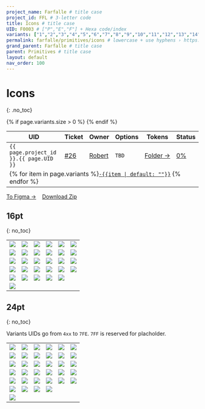 ```yaml
---
project_name: Farfalle # title case
project_id: FFL # 3-letter code
title: Icons # title case
UID: F0003 # ["P","E","F"] + Hexa code/index
variants: ["1","2","3","4","5","6","7","8","9","10","11","12","13","14","15","16","17","18","19","20","21","22","23","24","25","26","27","28","29","30","31","32","33","34","35","36","37","38","39","40","41","42","43","44","45","46","47","48","49","50","51","52","53","54","55","56","57","58","59","60","61","62","63","64","65"] # all variants index
permalink: farfalle/primitives/icons # lowercase + use hyphens › https://tinyurl.com/27kmc4rb
grand_parent: Farfalle # title case
parent: Primitives # title case
layout: default
nav_order: 100
---
```


<!-- FIXME — ↑↓ not clear where "3FF" and "7FF" are represented, in the local SVG yup but not inside the Zip archive  -->

# Icons
{: .no_toc}

<table class="headTopBorder">
  <thead>
    <tr>
      <th>UID</th>
      <th>Ticket</th>
      <th>Owner</th>
      <th>Options</th>
      <th>Tokens</th>
      <th>Status</th>
    </tr>
  </thead>
  <tbody>
    <tr>
      <td><code>{{ page.project_id }}.{{ page.UID }}</code></td>
      <td><a href="https://github.com/yummly/pasta/issues/26">&#35;26</a></td>
      <td><a href="https://github.com/robert-ANML">Robert</a></td>
      <td><span data-toolclip='TBD'><code>TBD</code></span></td>
      <td><a href="{{ site.url }}/pasta/assets/projects/{{ page.project_id }}/tokens/">Folder&nbsp;→</a></td>
      <td><a href="#accessibility-status"><span id="statusWidget"></span><span>0%</span></a></td>
    </tr>
    {% if page.variants.size > 0 %}
    <tr>
      <td colspan="6" class="pageHeaderVariantsRow">
        {% for item in page.variants %}<a href="#{{ page.UID }}-{{item}}"><code>-{{item | default: ""}}</code></a> {% endfor %}
      </td>
    </tr>
    {% endif %}
  </tbody>
</table>


<a href="https://www.figma.com/file/le9hbXPWmA55qUA7a7otgH/?node-id=1932%3A89439" class="btn iconed figmaBadge">To Figma →</a> &nbsp;&nbsp; <a href="{{site.baseurl}}/assets/projects/{{page.project_id}}/assets/YPL.FFL.icons-220520.zip" class="btn iconed downloadBadge">Download Zip</a>

<!-- - TOC
{:toc} -->

## 16pt
{: no_toc}

<table class="tableOfIcons">
  <!-- <caption>my caption</caption> -->
  <!-- <thead>
    <tr>
      <th>Column</th>
      <th>Column</th>
      <th>Column</th>
      <th>Column</th>
      <th>Column</th>
      <th>Column</th>
      <th>Column</th>
      <th>Column</th>
      <th>Column</th>
      <th>Column</th>
    </tr>
  </thead> -->
  <tbody>
    <tr>
      <td id="F0003-1"><span data-toolclip='YPL.FFL.TKUI_D.F0003-1'><img src="{{site.baseurl}}/assets/projects/{{page.project_id}}/images/icons/stripped/YPL.FFL.TKUI_D.F0003-1.svg"></span></td>
      <td id="F0003-2"><span data-toolclip='YPL.FFL.TKUI_D.F0003-2'><img src="{{site.baseurl}}/assets/projects/{{page.project_id}}/images/icons/stripped/YPL.FFL.TKUI_D.F0003-2.svg"></span></td>
      <td id="F0003-3"><span data-toolclip='YPL.FFL.TKUI_D.F0003-3'><img src="{{site.baseurl}}/assets/projects/{{page.project_id}}/images/icons/stripped/YPL.FFL.TKUI_D.F0003-3.svg"></span></td>
      <td id="F0003-4"><span data-toolclip='YPL.FFL.TKUI_D.F0003-4'><img src="{{site.baseurl}}/assets/projects/{{page.project_id}}/images/icons/stripped/YPL.FFL.TKUI_D.F0003-4.svg"></span></td>
      <td id="F0003-5"><span data-toolclip='YPL.FFL.TKUI_D.F0003-5'><img src="{{site.baseurl}}/assets/projects/{{page.project_id}}/images/icons/stripped/YPL.FFL.TKUI_D.F0003-6.svg"></span></td>
      <td id="F0003-6"><span data-toolclip='YPL.FFL.TKUI_D.F0003-7'><img src="{{site.baseurl}}/assets/projects/{{page.project_id}}/images/icons/stripped/YPL.FFL.TKUI_D.F0003-7.svg"></span></td>
    </tr>
    <tr>
      <td id="F0003-7"><span data-toolclip='YPL.FFL.TKUI_D.F0003-7'><img src="{{site.baseurl}}/assets/projects/{{page.project_id}}/images/icons/stripped/YPL.FFL.TKUI_D.F0003-7.svg"></span></td>
      <td id="F0003-8"><span data-toolclip='YPL.FFL.TKUI_D.F0003-8'><img src="{{site.baseurl}}/assets/projects/{{page.project_id}}/images/icons/stripped/YPL.FFL.TKUI_D.F0003-8.svg"></span></td>
      <td id="F0003-9"><span data-toolclip='YPL.FFL.TKUI_D.F0003-9'><img src="{{site.baseurl}}/assets/projects/{{page.project_id}}/images/icons/stripped/YPL.FFL.TKUI_D.F0003-9.svg"></span></td>
      <td id="F0003-10"><span data-toolclip='YPL.FFL.TKUI_D.F0003-10'><img src="{{site.baseurl}}/assets/projects/{{page.project_id}}/images/icons/stripped/YPL.FFL.TKUI_D.F0003-10.svg"></span></td>
      <td id="F0003-11"><span data-toolclip='YPL.FFL.TKUI_D.F0003-11'><img src="{{site.baseurl}}/assets/projects/{{page.project_id}}/images/icons/stripped/YPL.FFL.TKUI_D.F0003-11.svg"></span></td>
      <td id="F0003-12"><span data-toolclip='YPL.FFL.TKUI_D.F0003-12'><img src="{{site.baseurl}}/assets/projects/{{page.project_id}}/images/icons/stripped/YPL.FFL.TKUI_D.F0003-12.svg"></span></td>
    </tr>
    <tr>
      <td id="F0003-13"><span data-toolclip='YPL.FFL.TKUI_D.F0003-13'><img src="{{site.baseurl}}/assets/projects/{{page.project_id}}/images/icons/stripped/YPL.FFL.TKUI_D.F0003-13.svg"></span></td>
      <td id="F0003-14"><span data-toolclip='YPL.FFL.TKUI_D.F0003-14'><img src="{{site.baseurl}}/assets/projects/{{page.project_id}}/images/icons/stripped/YPL.FFL.TKUI_D.F0003-14.svg"></span></td>
      <td id="F0003-15"><span data-toolclip='YPL.FFL.TKUI_D.F0003-15'><img src="{{site.baseurl}}/assets/projects/{{page.project_id}}/images/icons/stripped/YPL.FFL.TKUI_D.F0003-15.svg"></span></td>
      <td id="F0003-16"><span data-toolclip='YPL.FFL.TKUI_D.F0003-16'><img src="{{site.baseurl}}/assets/projects/{{page.project_id}}/images/icons/stripped/YPL.FFL.TKUI_D.F0003-16.svg"></span></td>
      <td id="F0003-17"><span data-toolclip='YPL.FFL.TKUI_D.F0003-17'><img src="{{site.baseurl}}/assets/projects/{{page.project_id}}/images/icons/stripped/YPL.FFL.TKUI_D.F0003-17.svg"></span></td>
      <td id="F0003-18"><span data-toolclip='YPL.FFL.TKUI_D.F0003-18'><img src="{{site.baseurl}}/assets/projects/{{page.project_id}}/images/icons/stripped/YPL.FFL.TKUI_D.F0003-18.svg"></span></td>
    </tr>
    <tr>
      <td id="F0003-19"><span data-toolclip='YPL.FFL.TKUI_D.F0003-19'><img src="{{site.baseurl}}/assets/projects/{{page.project_id}}/images/icons/stripped/YPL.FFL.TKUI_D.F0003-19.svg"></span></td>
      <td id="F0003-20"><span data-toolclip='YPL.FFL.TKUI_D.F0003-20'><img src="{{site.baseurl}}/assets/projects/{{page.project_id}}/images/icons/stripped/YPL.FFL.TKUI_D.F0003-20.svg"></span></td>
      <td id="F0003-21"><span data-toolclip='YPL.FFL.TKUI_D.F0003-21'><img src="{{site.baseurl}}/assets/projects/{{page.project_id}}/images/icons/stripped/YPL.FFL.TKUI_D.F0003-21.svg"></span></td>
      <td id="F0003-22"><span data-toolclip='YPL.FFL.TKUI_D.F0003-22'><img src="{{site.baseurl}}/assets/projects/{{page.project_id}}/images/icons/stripped/YPL.FFL.TKUI_D.F0003-22.svg"></span></td>
      <td id="F0003-23"><span data-toolclip='YPL.FFL.TKUI_D.F0003-23'><img src="{{site.baseurl}}/assets/projects/{{page.project_id}}/images/icons/stripped/YPL.FFL.TKUI_D.F0003-23.svg"></span></td>
      <td id="F0003-24"><span data-toolclip='YPL.FFL.TKUI_D.F0003-24'><img src="{{site.baseurl}}/assets/projects/{{page.project_id}}/images/icons/stripped/YPL.FFL.TKUI_D.F0003-24.svg"></span></td>
    </tr>
    <tr>
      <td id="F0003-25"><span data-toolclip='YPL.FFL.TKUI_D.F0003-25'><img src="{{site.baseurl}}/assets/projects/{{page.project_id}}/images/icons/stripped/YPL.FFL.TKUI_D.F0003-25.svg"></span></td>
      <td id="F0003-26"><span data-toolclip='YPL.FFL.TKUI_D.F0003-26'><img src="{{site.baseurl}}/assets/projects/{{page.project_id}}/images/icons/stripped/YPL.FFL.TKUI_D.F0003-26.svg"></span></td>
      <td id="F0003-27"><span data-toolclip='YPL.FFL.TKUI_D.F0003-27'><img src="{{site.baseurl}}/assets/projects/{{page.project_id}}/images/icons/stripped/YPL.FFL.TKUI_D.F0003-27.svg"></span></td>
      <td id="F0003-28"><span data-toolclip='YPL.FFL.TKUI_D.F0003-28'><img src="{{site.baseurl}}/assets/projects/{{page.project_id}}/images/icons/stripped/YPL.FFL.TKUI_D.F0003-28.svg"></span></td>
      <td id="F0003-29"><span data-toolclip='YPL.FFL.TKUI_D.F0003-29'><img src="{{site.baseurl}}/assets/projects/{{page.project_id}}/images/icons/stripped/YPL.FFL.TKUI_D.F0003-29.svg"></span></td>
      <td id="F0003-xxx"></td>
    </tr>
    <tr>
      <td id="F0003-3FF"><span data-toolclip='YPL.FFL.TKUI_D.F0003-3FF'><img src="{{site.baseurl}}/assets/projects/{{page.project_id}}/images/icons/stripped/YPL.FFL.TKUI_D.F0003-3FF.svg"></span></td>  
    </tr>    
  </tbody>
</table>

## 24pt
{: no_toc}

Variants UIDs go from `4xx` to `7FE`. `7FF` is reserved for placholder.


<table class="tableOfIcons">
  <tbody>
    <tr>
      <td id="F0003-30"><span data-toolclip='YPL.FFL.TKUI_D.F0003-30'><img src="{{site.baseurl}}/assets/projects/{{page.project_id}}/images/icons/stripped/YPL.FFL.TKUI_D.F0003-30.svg"></span></td>
      <td id="F0003-31"><span data-toolclip='YPL.FFL.TKUI_D.F0003-31'><img src="{{site.baseurl}}/assets/projects/{{page.project_id}}/images/icons/stripped/YPL.FFL.TKUI_D.F0003-31.svg"></span></td>
      <td id="F0003-32"><span data-toolclip='YPL.FFL.TKUI_D.F0003-32'><img src="{{site.baseurl}}/assets/projects/{{page.project_id}}/images/icons/stripped/YPL.FFL.TKUI_D.F0003-32.svg"></span></td>
      <td id="F0003-33"><span data-toolclip='YPL.FFL.TKUI_D.F0003-33'><img src="{{site.baseurl}}/assets/projects/{{page.project_id}}/images/icons/stripped/YPL.FFL.TKUI_D.F0003-33.svg"></span></td>
      <td id="F0003-34"><span data-toolclip='YPL.FFL.TKUI_D.F0003-34'><img src="{{site.baseurl}}/assets/projects/{{page.project_id}}/images/icons/stripped/YPL.FFL.TKUI_D.F0003-34.svg"></span></td>
      <td id="F0003-35"><span data-toolclip='YPL.FFL.TKUI_D.F0003-35'><img src="{{site.baseurl}}/assets/projects/{{page.project_id}}/images/icons/stripped/YPL.FFL.TKUI_D.F0003-35.svg"></span></td>
    </tr>
    <tr>
      <td id="F0003-36"><span data-toolclip='YPL.FFL.TKUI_D.F0003-36'><img src="{{site.baseurl}}/assets/projects/{{page.project_id}}/images/icons/stripped/YPL.FFL.TKUI_D.F0003-36.svg"></span></td>
      <td id="F0003-37"><span data-toolclip='YPL.FFL.TKUI_D.F0003-37'><img src="{{site.baseurl}}/assets/projects/{{page.project_id}}/images/icons/stripped/YPL.FFL.TKUI_D.F0003-37.svg"></span></td>
      <td id="F0003-38"><span data-toolclip='YPL.FFL.TKUI_D.F0003-38'><img src="{{site.baseurl}}/assets/projects/{{page.project_id}}/images/icons/stripped/YPL.FFL.TKUI_D.F0003-38.svg"></span></td>
      <td id="F0003-39"><span data-toolclip='YPL.FFL.TKUI_D.F0003-39'><img src="{{site.baseurl}}/assets/projects/{{page.project_id}}/images/icons/stripped/YPL.FFL.TKUI_D.F0003-39.svg"></span></td>
      <td id="F0003-40"><span data-toolclip='YPL.FFL.TKUI_D.F0003-40'><img src="{{site.baseurl}}/assets/projects/{{page.project_id}}/images/icons/stripped/YPL.FFL.TKUI_D.F0003-40.svg"></span></td>
      <td id="F0003-41"><span data-toolclip='YPL.FFL.TKUI_D.F0003-41'><img src="{{site.baseurl}}/assets/projects/{{page.project_id}}/images/icons/stripped/YPL.FFL.TKUI_D.F0003-41.svg"></span></td>
    </tr>
    <tr>
      <td id="F0003-42"><span data-toolclip='YPL.FFL.TKUI_D.F0003-42'><img src="{{site.baseurl}}/assets/projects/{{page.project_id}}/images/icons/stripped/YPL.FFL.TKUI_D.F0003-42.svg"></span></td>
      <td id="F0003-43"><span data-toolclip='YPL.FFL.TKUI_D.F0003-43'><img src="{{site.baseurl}}/assets/projects/{{page.project_id}}/images/icons/stripped/YPL.FFL.TKUI_D.F0003-43.svg"></span></td>
      <td id="F0003-44"><span data-toolclip='YPL.FFL.TKUI_D.F0003-44'><img src="{{site.baseurl}}/assets/projects/{{page.project_id}}/images/icons/stripped/YPL.FFL.TKUI_D.F0003-44.svg"></span></td>
      <td id="F0003-45"><span data-toolclip='YPL.FFL.TKUI_D.F0003-45'><img src="{{site.baseurl}}/assets/projects/{{page.project_id}}/images/icons/stripped/YPL.FFL.TKUI_D.F0003-45.svg"></span></td>
      <td id="F0003-46"><span data-toolclip='YPL.FFL.TKUI_D.F0003-46'><img src="{{site.baseurl}}/assets/projects/{{page.project_id}}/images/icons/stripped/YPL.FFL.TKUI_D.F0003-46.svg"></span></td>
      <td id="F0003-47"><span data-toolclip='YPL.FFL.TKUI_D.F0003-47'><img src="{{site.baseurl}}/assets/projects/{{page.project_id}}/images/icons/stripped/YPL.FFL.TKUI_D.F0003-47.svg"></span></td>
    </tr>
    <tr>
      <td id="F0003-48"><span data-toolclip='YPL.FFL.TKUI_D.F0003-48'><img src="{{site.baseurl}}/assets/projects/{{page.project_id}}/images/icons/stripped/YPL.FFL.TKUI_D.F0003-48.svg"></span></td>
      <td id="F0003-49"><span data-toolclip='YPL.FFL.TKUI_D.F0003-49'><img src="{{site.baseurl}}/assets/projects/{{page.project_id}}/images/icons/stripped/YPL.FFL.TKUI_D.F0003-49.svg"></span></td>
      <td id="F0003-50"><span data-toolclip='YPL.FFL.TKUI_D.F0003-50'><img src="{{site.baseurl}}/assets/projects/{{page.project_id}}/images/icons/stripped/YPL.FFL.TKUI_D.F0003-50.svg"></span></td>
      <td id="F0003-51"><span data-toolclip='YPL.FFL.TKUI_D.F0003-51'><img src="{{site.baseurl}}/assets/projects/{{page.project_id}}/images/icons/stripped/YPL.FFL.TKUI_D.F0003-51.svg"></span></td>
      <td id="F0003-52"><span data-toolclip='YPL.FFL.TKUI_D.F0003-52'><img src="{{site.baseurl}}/assets/projects/{{page.project_id}}/images/icons/stripped/YPL.FFL.TKUI_D.F0003-52.svg"></span></td>
      <td id="F0003-53"><span data-toolclip='YPL.FFL.TKUI_D.F0003-53'><img src="{{site.baseurl}}/assets/projects/{{page.project_id}}/images/icons/stripped/YPL.FFL.TKUI_D.F0003-53.svg"></span></td>
    </tr>
    <tr>
      <td id="F0003-54"><span data-toolclip='YPL.FFL.TKUI_D.F0003-54'><img src="{{site.baseurl}}/assets/projects/{{page.project_id}}/images/icons/stripped/YPL.FFL.TKUI_D.F0003-54.svg"></span></td>
      <td id="F0003-55"><span data-toolclip='YPL.FFL.TKUI_D.F0003-55'><img src="{{site.baseurl}}/assets/projects/{{page.project_id}}/images/icons/stripped/YPL.FFL.TKUI_D.F0003-55.svg"></span></td>
      <td id="F0003-56"><span data-toolclip='YPL.FFL.TKUI_D.F0003-56'><img src="{{site.baseurl}}/assets/projects/{{page.project_id}}/images/icons/stripped/YPL.FFL.TKUI_D.F0003-56.svg"></span></td>
      <td id="F0003-57"><span data-toolclip='YPL.FFL.TKUI_D.F0003-57'><img src="{{site.baseurl}}/assets/projects/{{page.project_id}}/images/icons/stripped/YPL.FFL.TKUI_D.F0003-57.svg"></span></td>
      <td id="F0003-58"><span data-toolclip='YPL.FFL.TKUI_D.F0003-58'><img src="{{site.baseurl}}/assets/projects/{{page.project_id}}/images/icons/stripped/YPL.FFL.TKUI_D.F0003-58.svg"></span></td>
      <td id="F0003-59"><span data-toolclip='YPL.FFL.TKUI_D.F0003-59'><img src="{{site.baseurl}}/assets/projects/{{page.project_id}}/images/icons/stripped/YPL.FFL.TKUI_D.F0003-59.svg"></span></td>
    </tr>
    <tr>
      <td id="F0003-60"><span data-toolclip='YPL.FFL.TKUI_D.F0003-60'><img src="{{site.baseurl}}/assets/projects/{{page.project_id}}/images/icons/stripped/YPL.FFL.TKUI_D.F0003-60.svg"></span></td>
      <td id="F0003-61"><span data-toolclip='YPL.FFL.TKUI_D.F0003-61'><img src="{{site.baseurl}}/assets/projects/{{page.project_id}}/images/icons/stripped/YPL.FFL.TKUI_D.F0003-61.svg"></span></td>
      <td id="F0003-62"><span data-toolclip='YPL.FFL.TKUI_D.F0003-62'><img src="{{site.baseurl}}/assets/projects/{{page.project_id}}/images/icons/stripped/YPL.FFL.TKUI_D.F0003-62.svg"></span></td>
      <td id="F0003-63"><span data-toolclip='YPL.FFL.TKUI_D.F0003-63'><img src="{{site.baseurl}}/assets/projects/{{page.project_id}}/images/icons/stripped/YPL.FFL.TKUI_D.F0003-63.svg"></span></td>
      <td id="F0003-xxx"></td>
      <td id="F0003-xxx"></td>
    </tr>
    <tr>
      <td id="F0003-7FF"><span data-toolclip='YPL.FFL.TKUI_D.F0003-7FF'><img src="{{site.baseurl}}/assets/projects/{{page.project_id}}/images/icons/stripped/YPL.FFL.TKUI_D.F0003-7FF.svg"></span></td>      
    </tr>  
  </tbody>
</table>
